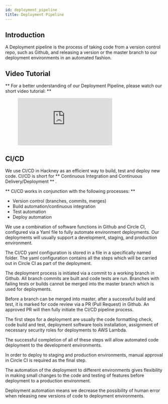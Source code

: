```yaml
---
id: deployment_pipeline
title: Deployment Pipeline
---
```


## Introduction

A Deployment pipeline is the process of taking code from a version control repo, such as Github, and releasing a version or the master branch to our deployment environments in an automated fashion.

## Video Tutorial

** For a better understanding of our Deployment Pipeline, please watch our short video tutorial: **

<figure class="video-container">
  <iframe 100%" src="https://www.youtube.com/embed/X68e_wdII2c" title="YouTube video player" frameborder="0" allow="accelerometer; autoplay; clipboard-write; encrypted-media; gyroscope; picture-in-picture" allowfullscreen></iframe>
</figure>

## CI/CD

We use CI/CD in Hackney as an efficient way to build, test and deploy new code.
CI/CD is short for ** Continuous Integration and Continuous Delivery/Deployment ** .

** CI/CD works in conjunction with the following processes: **

- Version control (branches, commits, merges)
- Build automation/continuous integration
- Test automation
- Deploy automation

We use a combination of software functions in Github and Circle CI, configured via a Yaml file to fully automate environment deployments. Our deployments will usually support a development, staging, and production environment.

The CI/CD yaml configuration is stored in a file in a specifically named folder. The yaml configuration contains all the steps which will be carried out in Circle CI as part of the deployment.

The deployment process is initiated via a commit to a working branch in Github. All branch commits are built and code tests are run. Branches with failing tests or builds cannot be merged into the master branch which is used for deployments.

Before a branch can be merged into master, after a successful build and test, it is marked for code review via a PR (Pull Request) in Github. An approved PR will then fully initiate the CI/CD pipeline process.

The first steps for a deployment are usually the code formatting check, code build and test, deployment software tools installation, assignment of necessary security roles for deployments to AWS Lambda.

The successful completion of all of these steps will allow automated code deployment to the development environments.

In order to deploy to staging and production environments, manual approval in Circle CI is required as the final step.

The automation of the deployment to different environments gives flexibility in making small changes to the code and testing of features before deployment to a production environment.

Deployment automation means we decrease the possibility of human error when releasing new versions of code to deployment environments.
